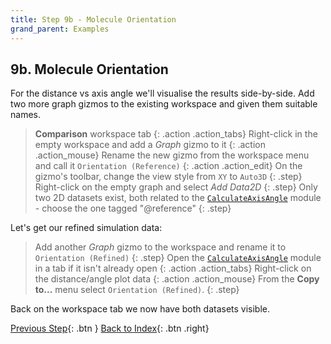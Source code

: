 ```yaml
---
title: Step 9b - Molecule Orientation
grand_parent: Examples
---
```


## 9b. Molecule Orientation

For the distance vs axis angle we'll visualise the results side-by-side. Add two more graph gizmos to the existing workspace and given them suitable names.

> **Comparison** workspace tab
{: .action .action_tabs}
> Right-click in the empty workspace and add a _Graph_ gizmo to it
{: .action .action_mouse}
> Rename the new gizmo from the workspace menu and call it `Orientation (Reference)`
{: .action .action_edit}
> On the gizmo's toolbar, change the view style from `XY` to `Auto3D`
{: .step}
> Right-click on the empty graph and select _Add Data2D_
{: .step}
> Only two 2D datasets exist, both related to the [`CalculateAxisAngle`](../../userguide/modules/calculateaxisangle) module - choose the one tagged "@reference"
{: .step}

Let's get our refined simulation data:

> Add another _Graph_ gizmo to the workspace and rename it to `Orientation (Refined)`
{: .step}
> Open the [`CalculateAxisAngle`](../../userguide/modules/calculateaxisangle) module in a tab if it isn't already open
{: .action .action_tabs}
> Right-click on the distance/angle plot data
{: .action .action_mouse}
> From the **Copy to...** menu select `Orientation (Refined)`.
{: .step}

Back on the workspace tab we now have both datasets visible.

[Previous Step](/docs/examples/benzene/step8){: .btn }   [Back to Index](/docs/examples/benzene/){: .btn .right}
